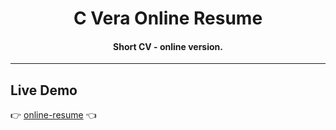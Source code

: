 <h1 align="center">C Vera Online Resume</h1>

<h4 align="center">Short CV - online version.</h4>

---

## Live Demo

:point_right: [online-resume][Demo] :point_left:

[Demo]: https://cvera08.github.io/short-resume